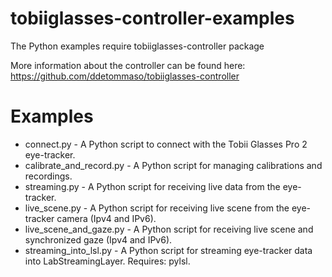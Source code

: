 # tobiiglasses-controller-examples

The Python examples require tobiiglasses-controller package

More information about the controller can be found here:
https://github.com/ddetommaso/tobiiglasses-controller

# Examples

* connect.py - A Python script to connect with the Tobii Glasses Pro 2 eye-tracker.
* calibrate_and_record.py - A Python script for managing calibrations and recordings.
* streaming.py - A Python script for receiving live data from the eye-tracker.
* live_scene.py - A Python script for receiving live scene from the eye-tracker camera (Ipv4 and IPv6).
* live_scene_and_gaze.py - A Python script for receiving live scene and synchronized gaze (Ipv4 and IPv6).
* streaming_into_lsl.py - A Python script for streaming eye-tracker data into LabStreamingLayer. Requires: pylsl.
